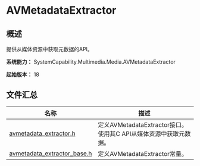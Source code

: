 # AVMetadataExtractor

## 概述

提供从媒体资源中获取元数据的API。

**系统能力：** SystemCapability.Multimedia.Media.AVMetadataExtractor

**起始版本：** 18

## 文件汇总

| 名称 | 描述 |
| -- | -- |
| [avmetadata_extractor.h](capi-avmetadata-extractor-h.md) | 定义AVMetadataExtractor接口。使用其C API从媒体资源中获取元数据。 |
| [avmetadata_extractor_base.h](capi-avmetadata-extractor-base-h.md) | 定义AVMetadataExtractor常量。 |
